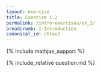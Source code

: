 ```yaml
---
layout: exercise
title: Exercise 1.2
permalink: /intro-exercises/ex_2/
breadcrumb: 1-Introduction
canonical_id: ch1ex2
---
```


{% include mathjax_support %}
<div id="hiddden">{% include_relative question.md %}</div>